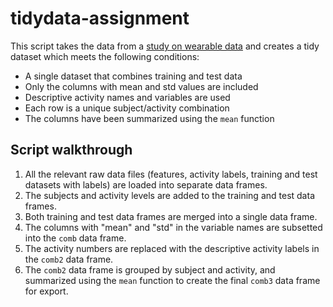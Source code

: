 # tidydata-assignment
This script takes the data from a [study on wearable data](http://archive.ics.uci.edu/ml/datasets/Human+Activity+Recognition+Using+Smartphones) and creates a tidy dataset which meets the following conditions:
- A single dataset that combines training and test data
- Only the columns with mean and std values are included
- Descriptive activity names and variables are used
- Each row is a unique subject/activity combination
- The columns have been summarized using the `mean` function

## Script walkthrough
1. All the relevant raw data files (features, activity labels, training and test datasets with labels) are loaded into separate data frames.
2. The subjects and activity levels are added to the training and test data frames.
3. Both training and test data frames are merged into a single data frame.
4. The columns with "mean" and "std" in the variable names are subsetted into the `comb` data frame.
5. The activity numbers are replaced with the descriptive activity labels in the `comb2` data frame.
6. The `comb2` data frame is grouped by subject and activity, and summarized using the `mean` function to create the final `comb3` data frame for export.
